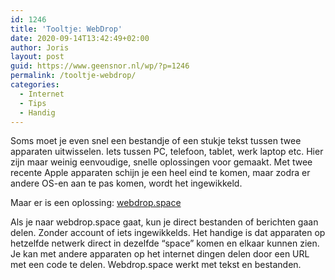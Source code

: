 ```yaml
---
id: 1246
title: 'Tooltje: WebDrop'
date: 2020-09-14T13:42:49+02:00
author: Joris
layout: post
guid: https://www.geensnor.nl/wp/?p=1246
permalink: /tooltje-webdrop/
categories:
  - Internet
  - Tips
  - Handig
---
```

 Soms moet je even snel een bestandje of een stukje tekst tussen twee apparaten uitwisselen. Iets tussen PC, telefoon, tablet, werk laptop etc. Hier zijn maar weinig eenvoudige, snelle oplossingen voor gemaakt. Met twee recente Apple apparaten schijn je een heel eind te komen, maar zodra er andere OS-en aan te pas komen, wordt het ingewikkeld.  
  
Maar er is een oplossing: [webdrop.space](webdrop.space)  
  
Als je naar webdrop.space gaat, kun je direct bestanden of berichten gaan delen. Zonder account of iets ingewikkelds. Het handige is dat apparaten op hetzelfde netwerk direct in dezelfde &#8220;space&#8221; komen en elkaar kunnen zien. Je kan met andere apparaten op het internet dingen delen door een URL met een code te delen. Webdrop.space werkt met tekst en bestanden.